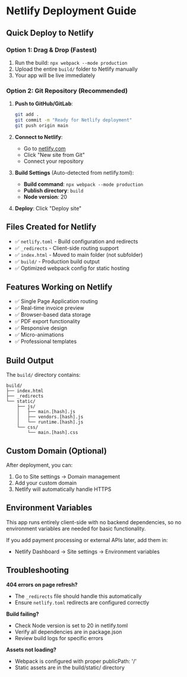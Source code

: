 # Netlify Deployment Guide

## Quick Deploy to Netlify

### Option 1: Drag & Drop (Fastest)
1. Run the build: `npx webpack --mode production`
2. Upload the entire `build/` folder to Netlify manually
3. Your app will be live immediately

### Option 2: Git Repository (Recommended)
1. **Push to GitHub/GitLab**:
   ```bash
   git add .
   git commit -m "Ready for Netlify deployment"
   git push origin main
   ```

2. **Connect to Netlify**:
   - Go to [netlify.com](https://netlify.com)
   - Click "New site from Git"
   - Connect your repository

3. **Build Settings** (Auto-detected from netlify.toml):
   - **Build command**: `npx webpack --mode production`
   - **Publish directory**: `build`
   - **Node version**: 20

4. **Deploy**: Click "Deploy site"

## Files Created for Netlify

- ✅ `netlify.toml` - Build configuration and redirects
- ✅ `_redirects` - Client-side routing support
- ✅ `index.html` - Moved to main folder (not subfolder)
- ✅ `build/` - Production build output
- ✅ Optimized webpack config for static hosting

## Features Working on Netlify

- ✅ Single Page Application routing
- ✅ Real-time invoice preview
- ✅ Browser-based data storage
- ✅ PDF export functionality
- ✅ Responsive design
- ✅ Micro-animations
- ✅ Professional templates

## Build Output

The `build/` directory contains:
```
build/
├── index.html
├── _redirects
└── static/
    ├── js/
    │   ├── main.[hash].js
    │   ├── vendors.[hash].js
    │   └── runtime.[hash].js
    └── css/
        └── main.[hash].css
```

## Custom Domain (Optional)

After deployment, you can:
1. Go to Site settings → Domain management
2. Add your custom domain
3. Netlify will automatically handle HTTPS

## Environment Variables

This app runs entirely client-side with no backend dependencies, so no environment variables are needed for basic functionality.

If you add payment processing or external APIs later, add them in:
- Netlify Dashboard → Site settings → Environment variables

## Troubleshooting

**404 errors on page refresh?**
- The `_redirects` file should handle this automatically
- Ensure `netlify.toml` redirects are configured correctly

**Build failing?**
- Check Node version is set to 20 in netlify.toml
- Verify all dependencies are in package.json
- Review build logs for specific errors

**Assets not loading?**
- Webpack is configured with proper publicPath: '/'
- Static assets are in the build/static/ directory